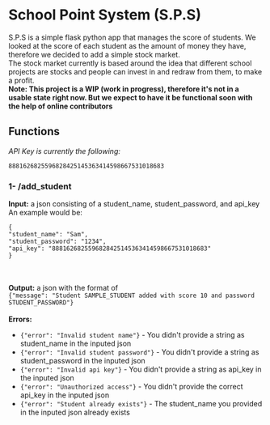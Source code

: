 # School Point System (S.P.S)
S.P.S is a simple flask python app that manages the score of students. We looked at the score of each student as the amount of money they have, therefore we decided to add a simple stock market.<br/>
The stock market currently is based around the idea that different school projects are stocks and people can invest in and redraw from them, to make a profit.</br>
**Note: This project is a WIP (work in progress), therefore it's not in a usable state right now. But we expect to have it be functional soon with the help of online contributors**

## Functions
*API Key is currently the following:*<br/>

```8881626825596828425145363414598667531018683```
### 1- /add_student
**Input:** a json consisting of a student_name, student_password, and api_key<br/> An example would be: <br/>
```
{
"student_name": "Sam",
"student_password": "1234",
"api_key": "8881626825596828425145363414598667531018683"
}
```
</br></br>
**Output:** a json with the format of</br>
```{"message": "Student SAMPLE_STUDENT added with score 10 and password STUDENT_PASSWORD"}```<br/><br/>
**Errors:**<br/>
- ```{"error": "Invalid student name"}``` - You didn't provide a string as student_name in the inputed json
- ```{"error": "Invalid student password"}``` - You didn't provide a string as student_password in the inputed json
- ```{"error": "Invalid api key"}``` - You didn't provide a string as api_key in the inputed json
- ```{"error": "Unauthorized access"}``` - You didn't provide the correct api_key in the inputed json
- ```{"error": "Student already exists"}``` - The student_name you provided in the inputed json already exists
<br/><br/><br/><br/>
